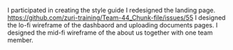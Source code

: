 I participated in creating the style guide
I redesigned the landing page. https://github.com/zuri-training/Team-44_Chunk-file/issues/55
I designed the lo-fi wireframe of the dashbaord and uploading documents pages.
I designed the mid-fi wireframe of the about us together with one team member.